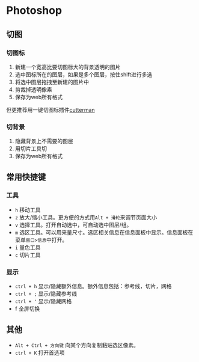 # Photoshop
## 切图
### 切图标
1. 新建一个宽高比要切图标大的背景透明的图片
1. 选中图标所在的图层，如果是多个图层，按住shift进行多选
1. 将选中图层拖拽至新建的图片中
1. 剪裁掉透明像素
1. 保存为web所有格式

但更推荐用一键切图标插件[cutterman](http://www.cutterman.cn/cutterman/feature)

### 切背景
1. 隐藏背景上不需要的图层
1. 用切片工具切
1. 保存为web所有格式

## <a name="shortcut">常用快捷键</a>
### 工具
* `h` 移动工具
* `z` 放大/缩小工具。更方便的方式用`Alt + 滑轮`来调节页面大小
* `v` 选择工具。打开自动选中，可自动选中图层/组。
* `m` 选区工具。可以用来量尺寸。选区相关信息在信息面板中显示。信息面板在菜单`窗口>信息`中打开。
* `i` 量色工具
* `c` 切片工具

### 显示
* `ctrl + h` 显示/隐藏额外信息。额外信息包括：参考线，切片，网格
* `ctrl + ;` 显示/隐藏参考线
* `ctrl + '` 显示/隐藏网格
* f 全屏切换

## 其他
* `Alt + Ctrl + 方向键` 向某个方向复制黏贴选区像素。
* `ctrl + K` 打开首选项